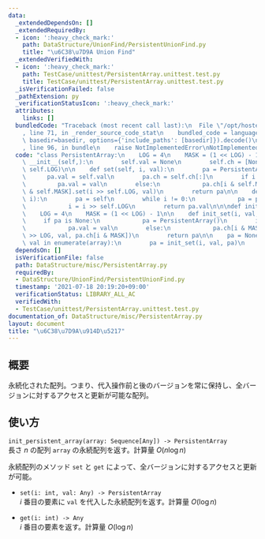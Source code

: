 ```yaml
---
data:
  _extendedDependsOn: []
  _extendedRequiredBy:
  - icon: ':heavy_check_mark:'
    path: DataStructure/UnionFind/PersistentUnionFind.py
    title: "\u6C38\u7D9A Union Find"
  _extendedVerifiedWith:
  - icon: ':heavy_check_mark:'
    path: TestCase/unittest/PersistentArray.unittest.test.py
    title: TestCase/unittest/PersistentArray.unittest.test.py
  _isVerificationFailed: false
  _pathExtension: py
  _verificationStatusIcon: ':heavy_check_mark:'
  attributes:
    links: []
  bundledCode: "Traceback (most recent call last):\n  File \"/opt/hostedtoolcache/Python/3.10.4/x64/lib/python3.10/site-packages/onlinejudge_verify/documentation/build.py\"\
    , line 71, in _render_source_code_stat\n    bundled_code = language.bundle(stat.path,\
    \ basedir=basedir, options={'include_paths': [basedir]}).decode()\n  File \"/opt/hostedtoolcache/Python/3.10.4/x64/lib/python3.10/site-packages/onlinejudge_verify/languages/python.py\"\
    , line 96, in bundle\n    raise NotImplementedError\nNotImplementedError\n"
  code: "class PersistentArray:\n    LOG = 4\n    MASK = (1 << LOG) - 1\n\n    def\
    \ __init__(self,):\n        self.val = None\n        self.ch = [None] * (1 <<\
    \ self.LOG)\n\n    def set(self, i, val):\n        pa = PersistentArray()\n  \
    \      pa.val = self.val\n        pa.ch = self.ch[:]\n        if i == 0:\n   \
    \         pa.val = val\n        else:\n            pa.ch[i & self.MASK] = pa.ch[i\
    \ & self.MASK].set(i >> self.LOG, val)\n        return pa\n\n    def get(self,\
    \ i):\n        pa = self\n        while i != 0:\n            pa = pa.ch[i & self.MASK]\n\
    \            i = i >> self.LOG\n        return pa.val\n\n\ndef init_persistent_array(array):\n\
    \    LOG = 4\n    MASK = (1 << LOG) - 1\n\n    def init_set(i, val, pa):\n   \
    \     if pa is None:\n            pa = PersistentArray()\n        if i == 0:\n\
    \            pa.val = val\n        else:\n            pa.ch[i & MASK] = init_set(i\
    \ >> LOG, val, pa.ch[i & MASK])\n        return pa\n\n    pa = None\n    for i,\
    \ val in enumerate(array):\n        pa = init_set(i, val, pa)\n    return pa\n"
  dependsOn: []
  isVerificationFile: false
  path: DataStructure/misc/PersistentArray.py
  requiredBy:
  - DataStructure/UnionFind/PersistentUnionFind.py
  timestamp: '2021-07-18 20:19:20+09:00'
  verificationStatus: LIBRARY_ALL_AC
  verifiedWith:
  - TestCase/unittest/PersistentArray.unittest.test.py
documentation_of: DataStructure/misc/PersistentArray.py
layout: document
title: "\u6C38\u7D9A\u914D\u5217"
---
```


## 概要
永続化された配列。つまり、代入操作前と後のバージョンを常に保持し、全バージョンに対するアクセスと更新が可能な配列。

## 使い方
`init_persistent_array(array: Sequence[Any]) -> PersistentArray`  
長さ $n$ の配列 `array` の永続配列を返す。計算量 $O(n \log n)$

永続配列のメソッド `set` と `get` によって、全バージョンに対するアクセスと更新が可能。

- `set(i: int, val: Any) -> PersistentArray`  
$i$ 番目の要素に `val` を代入した永続配列を返す。計算量 $O(\log n)$

- `get(i: int) -> Any`  
$i$ 番目の要素を返す。計算量 $O(\log n)$
